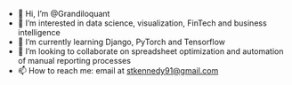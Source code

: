 - 👋 Hi, I’m @Grandiloquant
- 👀 I’m interested in data science, visualization, FinTech and business intelligence
- 🌱 I’m currently learning Django, PyTorch and Tensorflow
- 💞️ I’m looking to collaborate on spreadsheet optimization and automation of manual reporting processes
- 📫 How to reach me: email at stkennedy91@gmail.com

<!---
Grandiloquant/Grandiloquant is a ✨ special ✨ repository because its `README.md` (this file) appears on your GitHub profile.
You can click the Preview link to take a look at your changes.
--->
